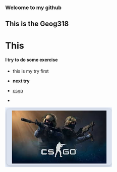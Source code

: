 ### Welcome to my github
## This is the Geog318
# This
#### I try to do some exercise

- this is my try first

- **next try**

- [csgo](https://www.counter-strike.net/)
- 
![Image description](https://github.com/YinzhengChen/YinzhengChen/blob/main/photo.png)
